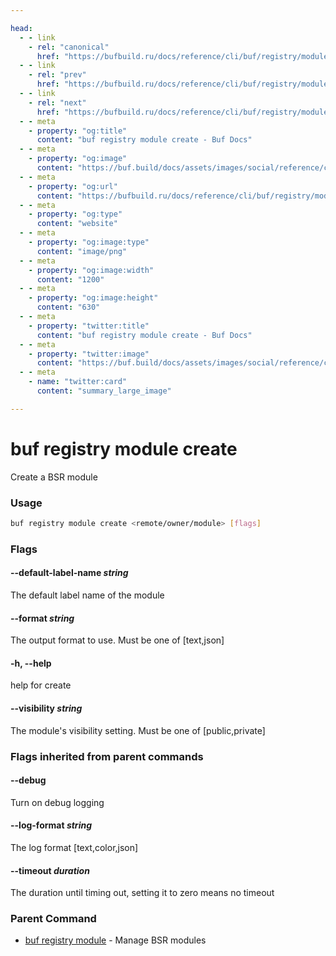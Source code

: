 ```yaml
---

head:
  - - link
    - rel: "canonical"
      href: "https://bufbuild.ru/docs/reference/cli/buf/registry/module/create/"
  - - link
    - rel: "prev"
      href: "https://bufbuild.ru/docs/reference/cli/buf/registry/module/"
  - - link
    - rel: "next"
      href: "https://bufbuild.ru/docs/reference/cli/buf/registry/module/delete/"
  - - meta
    - property: "og:title"
      content: "buf registry module create - Buf Docs"
  - - meta
    - property: "og:image"
      content: "https://buf.build/docs/assets/images/social/reference/cli/buf/registry/module/create.png"
  - - meta
    - property: "og:url"
      content: "https://bufbuild.ru/docs/reference/cli/buf/registry/module/create/"
  - - meta
    - property: "og:type"
      content: "website"
  - - meta
    - property: "og:image:type"
      content: "image/png"
  - - meta
    - property: "og:image:width"
      content: "1200"
  - - meta
    - property: "og:image:height"
      content: "630"
  - - meta
    - property: "twitter:title"
      content: "buf registry module create - Buf Docs"
  - - meta
    - property: "twitter:image"
      content: "https://buf.build/docs/assets/images/social/reference/cli/buf/registry/module/create.png"
  - - meta
    - name: "twitter:card"
      content: "summary_large_image"

---
```


# buf registry module create

Create a BSR module

### Usage

```sh
buf registry module create <remote/owner/module> [flags]
```

### Flags

#### \--default-label-name _string_

The default label name of the module

#### \--format _string_

The output format to use. Must be one of \[text,json\]

#### \-h, --help

help for create

#### \--visibility _string_

The module's visibility setting. Must be one of \[public,private\]

### Flags inherited from parent commands

#### \--debug

Turn on debug logging

#### \--log-format _string_

The log format \[text,color,json\]

#### \--timeout _duration_

The duration until timing out, setting it to zero means no timeout

### Parent Command

- [buf registry module](../) - Manage BSR modules
